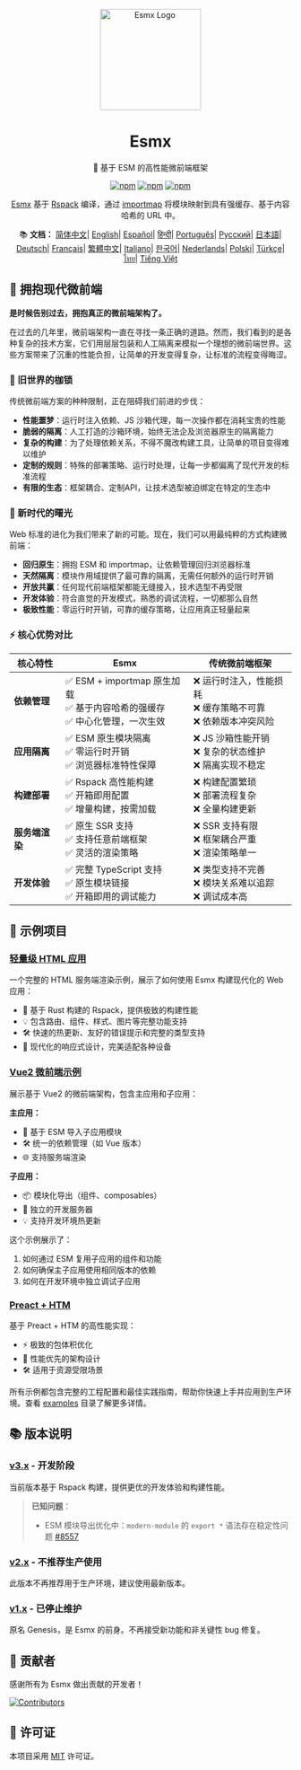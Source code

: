 <p align="center">
  <img src="https://www.esmnext.com/logo.svg" width="180" alt="Esmx Logo" />
</p>

<h1 align="center">Esmx</h1>
<p align="center">🚀 基于 ESM 的高性能微前端框架</p>

<p align="center">
  <a href="https://www.npmjs.com/package/@esmx/core"><img src="https://img.shields.io/npm/v/@esmx/core.svg" alt="npm"></a>
  <a href="https://www.npmjs.com/package/@esmx/core"><img src="https://img.shields.io/npm/dm/@esmx/core.svg" alt="npm"></a>
  <a href="https://www.npmjs.com/package/@esmx/core"><img src="https://img.shields.io/npm/dt/@esmx/core.svg" alt="npm"></a>
</p>

<p align="center">
  <a href="https://www.esmnext.com">Esmx</a> 基于 <a href="https://rspack.dev/">Rspack</a> 编译，通过 <a href="https://developer.mozilla.org/zh-CN/docs/Web/HTML/Element/script/type/importmap">importmap</a> 将模块映射到具有强缓存、基于内容哈希的 URL 中。
</p>

<p align="center">
  📚 <b>文档：</b>
  <a href="https://www.esmnext.com">简体中文</a>|
  <a href="https://www.esmnext.com/en/">English</a>|
  <a href="https://www.esmnext.com/es/">Español</a>|
  <a href="https://www.esmnext.com/hi/">हिन्दी</a>|
  <a href="https://www.esmnext.com/pt/">Português</a>|
  <a href="https://www.esmnext.com/ru/">Русский</a>|
  <a href="https://www.esmnext.com/ja/">日本語</a>|
  <a href="https://www.esmnext.com/de/">Deutsch</a>|
  <a href="https://www.esmnext.com/fr/">Français</a>|
  <a href="https://www.esmnext.com/zh-TW/">繁體中文</a>|
  <a href="https://www.esmnext.com/it/">Italiano</a>|
  <a href="https://www.esmnext.com/ko/">한국어</a>|
  <a href="https://www.esmnext.com/nl/">Nederlands</a>|
  <a href="https://www.esmnext.com/pl/">Polski</a>|
  <a href="https://www.esmnext.com/tr/">Türkçe</a>|
  <a href="https://www.esmnext.com/th/">ไทย</a>|
  <a href="https://www.esmnext.com/vi/">Tiếng Việt</a>
</p>

## 💫 拥抱现代微前端

**是时候告别过去，拥抱真正的微前端架构了。**

在过去的几年里，微前端架构一直在寻找一条正确的道路。然而，我们看到的是各种复杂的技术方案，它们用层层包装和人工隔离来模拟一个理想的微前端世界。这些方案带来了沉重的性能负担，让简单的开发变得复杂，让标准的流程变得晦涩。

### 🔧 旧世界的枷锁

传统微前端方案的种种限制，正在阻碍我们前进的步伐：

- **性能噩梦**：运行时注入依赖、JS 沙箱代理，每一次操作都在消耗宝贵的性能
- **脆弱的隔离**：人工打造的沙箱环境，始终无法企及浏览器原生的隔离能力
- **复杂的构建**：为了处理依赖关系，不得不魔改构建工具，让简单的项目变得难以维护
- **定制的规则**：特殊的部署策略、运行时处理，让每一步都偏离了现代开发的标准流程
- **有限的生态**：框架耦合、定制API，让技术选型被迫绑定在特定的生态中

### 🌟 新时代的曙光

Web 标准的进化为我们带来了新的可能。现在，我们可以用最纯粹的方式构建微前端：

- **回归原生**：拥抱 ESM 和 importmap，让依赖管理回归浏览器标准
- **天然隔离**：模块作用域提供了最可靠的隔离，无需任何额外的运行时开销
- **开放共赢**：任何现代前端框架都能无缝接入，技术选型不再受限
- **开发体验**：符合直觉的开发模式，熟悉的调试流程，一切都那么自然
- **极致性能**：零运行时开销，可靠的缓存策略，让应用真正轻量起来

### ⚡️ 核心优势对比

| 核心特性 | Esmx | 传统微前端框架 |
|---------|-----|---------------|
| **依赖管理** | ✅ ESM + importmap 原生加载<br>✅ 基于内容哈希的强缓存<br>✅ 中心化管理，一次生效 | ❌ 运行时注入，性能损耗<br>❌ 缓存策略不可靠<br>❌ 依赖版本冲突风险 |
| **应用隔离** | ✅ ESM 原生模块隔离<br>✅ 零运行时开销<br>✅ 浏览器标准特性保障 | ❌ JS 沙箱性能开销<br>❌ 复杂的状态维护<br>❌ 隔离实现不稳定 |
| **构建部署** | ✅ Rspack 高性能构建<br>✅ 开箱即用配置<br>✅ 增量构建，按需加载 | ❌ 构建配置繁琐<br>❌ 部署流程复杂<br>❌ 全量构建更新 |
| **服务端渲染** | ✅ 原生 SSR 支持<br>✅ 支持任意前端框架<br>✅ 灵活的渲染策略 | ❌ SSR 支持有限<br>❌ 框架耦合严重<br>❌ 渲染策略单一 |
| **开发体验** | ✅ 完整 TypeScript 支持<br>✅ 原生模块链接<br>✅ 开箱即用的调试能力 | ❌ 类型支持不完善<br>❌ 模块关系难以追踪<br>❌ 调试成本高 |

## 🎯 示例项目

### [轻量级 HTML 应用](https://www.esmnext.com/ssr-html/)
一个完整的 HTML 服务端渲染示例，展示了如何使用 Esmx 构建现代化的 Web 应用：
- 🚀 基于 Rust 构建的 Rspack，提供极致的构建性能
- 💡 包含路由、组件、样式、图片等完整功能支持
- 🛠 快速的热更新、友好的错误提示和完整的类型支持
- 📱 现代化的响应式设计，完美适配各种设备

### [Vue2 微前端示例](https://www.esmnext.com/ssr-vue2-host/)
展示基于 Vue2 的微前端架构，包含主应用和子应用：

**主应用：**
- 🔗 基于 ESM 导入子应用模块
- 🛠 统一的依赖管理（如 Vue 版本）
- 🌐 支持服务端渲染

**子应用：**
- 📦 模块化导出（组件、composables）
- 🚀 独立的开发服务器
- 💡 支持开发环境热更新

这个示例展示了：
1. 如何通过 ESM 复用子应用的组件和功能
2. 如何确保主子应用使用相同版本的依赖
3. 如何在开发环境中独立调试子应用

### [Preact + HTM](https://www.esmnext.com/ssr-preact-htm/)
基于 Preact + HTM 的高性能实现：
- ⚡️ 极致的包体积优化
- 🎯 性能优先的架构设计
- 🛠 适用于资源受限场景

所有示例都包含完整的工程配置和最佳实践指南，帮助你快速上手并应用到生产环境。查看 [examples](https://github.com/esmnext/esmx/tree/master/examples) 目录了解更多详情。

## 📚 版本说明

### [v3.x](https://www.esmnext.com) - 开发阶段
当前版本基于 Rspack 构建，提供更优的开发体验和构建性能。

> **已知问题**：
> - ESM 模块导出优化中：`modern-module` 的 `export *` 语法存在稳定性问题 [#8557](https://github.com/web-infra-dev/rspack/issues/8557)

### [v2.x](https://github.com/esmnext/esmx/blob/v2/docs/zh-CN/README.md) - 不推荐生产使用
此版本不再推荐用于生产环境，建议使用最新版本。

### [v1.x](https://fmfe.github.io/genesis-docs/guide/) - 已停止维护
原名 Genesis，是 Esmx 的前身。不再接受新功能和非关键性 bug 修复。

## 👥 贡献者

感谢所有为 Esmx 做出贡献的开发者！

[![Contributors](https://contrib.rocks/image?repo=esmnext/esmx)](https://github.com/esmnext/esmx/graphs/contributors)

## 📄 许可证

本项目采用 [MIT](./LICENSE) 许可证。

